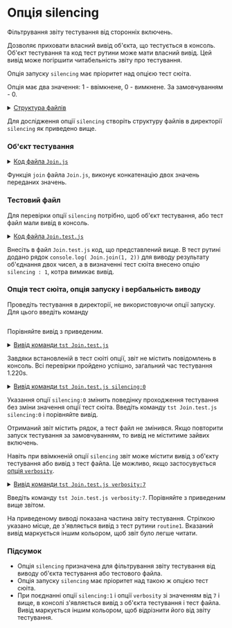 # Опція silencing

Фільтрування звіту тестування від сторонніх включень.

Дозволяє приховати власний вивід об'єкта, що тестується в консоль. Об'єкт тестування та код тест рутини може мати власний вивід. Цей вивід може погіршити читабельність звіту про тестування. 

Опція запуску `silencing` має пріоритет над опцією тест сюіта.

Опція має два значення: 1 - ввімкнене, 0 - вимкнене. За замовчуванням - 0.

<details>
  <summary><u>Структура файлів</u></summary>

```
silencing
     ├── Join.js
     ├── Join.test.js
     └── package.json

```

</details>

Для дослідження опції `silencing` створіть структуру файлів в директорії `silencing` як приведено вище.

### Об'єкт тестування

<details>
    <summary><u>Код файла <code>Join.js</code></u></summary>

```js    
module.exports.join = function( a, b )
{
  return String( a ) + String( b );
};

```

</details>

Функція `join` файла `Join.js`, виконує конкатенацію двох значень переданих значень.

### Тестовий файл

Для перевірки опції `silencing` потрібно, щоб об'єкт тестування, або тест файл мали вивід в консоль.

<details>
    <summary><u>Код файла <code>Join.test.js</code></u></summary>

```js    

let _ = require( 'wTesting' );
let Join = require( './Join.js' );

//

function routine1( test )
{
  test.case = 'pass';
  test.identical( Join.join( 'Hello ', 'world!' ), 'Hello world!' );
  console.log( Join.join(1, 2));  
  test.identical( Join.join( 1, 2 ), '12' );

}

//

var Self =
{
  name : 'Join',
  silencing : 1,
 
  tests :
  {
    routine1,
  }
}

//

Self = wTestSuite( Self );
if( typeof module !== 'undefined' && !module.parent )
wTester.test( Self.name );

```

</details>

Внесіть в файл `Join.test.js` код, що представлений вище. В тест рутині додано рядок `console.log( Join.join(1, 2))` для виводу результату об'єднання двох чисел, а в визначенні тест сюіта внесено опцію `silencing : 1`, котра вимикає вивід.

### Опція тест сюіта, опція запуску і вербальність виводу

Проведіть тестування в директорії, не використовуючи опції запуску. Для цього введіть команду 

```tst Join.test.js
```
Порівняйте вивід з приведеним.

<details>
  <summary><u>Вивід команди <code>tst Join.test.js</code></u></summary>

```
[user@user ~]$ tst Join.test.js
Running test suite ( Join ) ..
    at  /path_to_module/testCreation/Join.test.js:40

      Passed test routine ( Join / routine1 ) in 0.059s

    Passed test checks 2 / 2
    Passed test cases 1 / 1
    Passed test routines 1 / 1
    Test suite ( Join ) ... in 0.657s ... ok


  Testing ... in 1.220s ... ok

```

</details>

Завдяки встановленій в тест сюіті опції, звіт не містить повідомлень в консоль. Всі перевірки пройдено успішно, загальний час тестування 1.220s. 

<details>
  <summary><u>Вивід команди <code>tst Join.test.js silencing:0</code></u></summary>

```
[user@user ~]$ tst Join.test.js silencing:0
Running test suite ( Join ) ..
    at  /path_to_module/testCreation/Join.test.js:40
12
      
      Passed test routine ( Join / routine1 ) in 0.056s

    Passed test checks 2 / 2
    Passed test cases 1 / 1
    Passed test routines 1 / 1
    Test suite ( Join ) ... in 0.643s ... ok


  Testing ... in 1.208s ... ok

```

</details>

Указання опції `silencing:0` змінить поведінку проходження тестування без зміни значення опції тест сюіта. Введіть команду `tst Join.test.js silencing:0` і порівняйте вивід.

Отриманий звіт містить рядок, а тест файл не змінився. Якщо повторити запуск тестування за замовчуванням, то вивід не міститиме зайвих включень.

Навіть при ввімкненій опції `silencing` звіт може містити вивід з об'єкту тестування або вивід з тест файла. Це можливо, якщо застосувується [опція `verbosity`](Verbosity.md).

<details>
  <summary><u>Вивід команди <code>tst Join.test.js verbosity:7</code></u></summary>

![option.silencing.png](../../images/option.silencing.png)

</details>

Введіть команду `tst Join.test.js verbosity:7`. Порівняйте з приведеним вище звітом.

На приведеному виводі показана частина звіту тестування. Стрілкою указано місце, де з'являється вивід з тест рутини `routine1`. Вказаний вивід маркується іншим кольором, щоб звіт було легше читати.

### Підсумок

- Опція `silencing` призначена для фільтрування звіту тестування від виводу об'єкта тестування або тестового файла.
- Опція запуску `silencing` має пріоритет над такою ж опцією тест сюіта.
- При поєднанні опції `silencing:1` і опції `verbosity` зі значенням від `7` і вище, в консолі з'являється вивід з об'єкта тестування і тест файла. Вивід маркується іншим кольором, щоб відрізнити його від звіту тестування.
